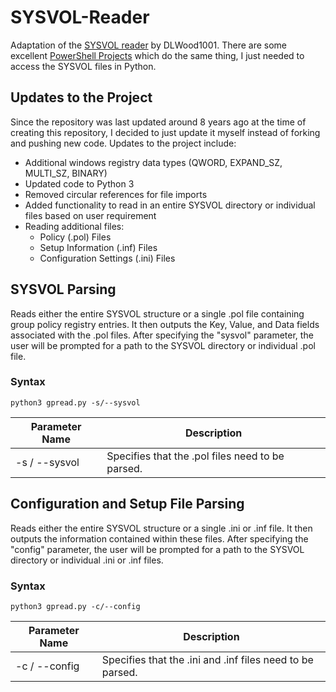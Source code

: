 # SYSVOL-Reader

Adaptation of the [SYSVOL reader](https://github.com/DLWood1001/Registry-Policy-Module) by DLWood1001. There are some excellent [PowerShell Projects](https://github.com/PowerShell/GPRegistryPolicy) which do the same thing, I just needed to access the SYSVOL files in Python.

## Updates to the Project
Since the repository was last updated around 8 years ago at the time of creating this repository, I decided to just update it myself instead of forking and pushing new code. Updates to the project include:
* Additional windows registry data types (QWORD, EXPAND_SZ, MULTI_SZ, BINARY) 
* Updated code to Python 3
* Removed circular references for file imports
* Added functionality to read in an entire SYSVOL directory or individual files based on user requirement
* Reading additional files:
  * Policy (.pol) Files
  * Setup Information (.inf) Files
  * Configuration Settings (.ini) Files
  
## SYSVOL Parsing
Reads either the entire SYSVOL structure or a single .pol file containing group policy registry entries. It then outputs the Key, Value, and Data fields associated with the .pol files. After specifying the "sysvol" parameter, the user will be prompted for a path to the SYSVOL directory or individual .pol file.
 
### Syntax
```
python3 gpread.py -s/--sysvol
```
| Parameter Name	  |  Description |
|---|---|
| -s / --sysvol  | Specifies that the .pol files need to be parsed. |


## Configuration and Setup File Parsing
Reads either the entire SYSVOL structure or a single .ini or .inf file. It then outputs the information contained within these files. After specifying the "config" parameter, the user will be prompted for a path to the SYSVOL directory or individual .ini or .inf files.

### Syntax
```
python3 gpread.py -c/--config
```
| Parameter Name	  |  Description |
|---|---|
| -c / --config  | Specifies that the .ini and .inf files need to be parsed. |
